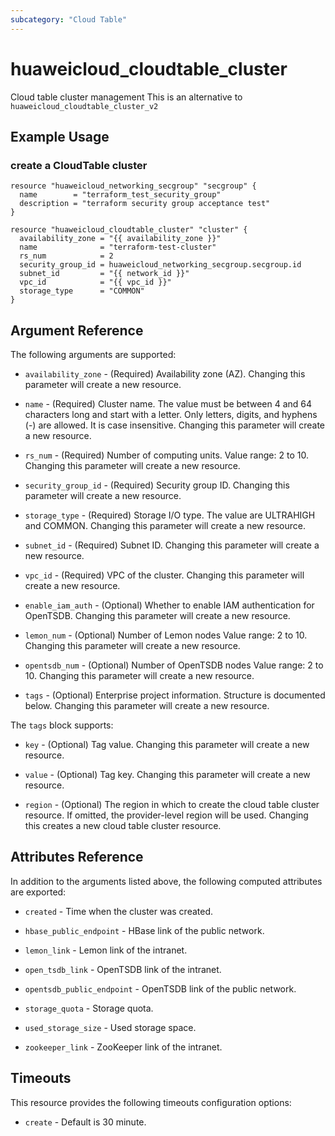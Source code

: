 ```yaml
---
subcategory: "Cloud Table"
---
```


# huaweicloud\_cloudtable\_cluster

Cloud table cluster management
This is an alternative to `huaweicloud_cloudtable_cluster_v2`

## Example Usage

### create a CloudTable cluster

```hcl
resource "huaweicloud_networking_secgroup" "secgroup" {
  name        = "terraform_test_security_group"
  description = "terraform security group acceptance test"
}

resource "huaweicloud_cloudtable_cluster" "cluster" {
  availability_zone = "{{ availability_zone }}"
  name              = "terraform-test-cluster"
  rs_num            = 2
  security_group_id = huaweicloud_networking_secgroup.secgroup.id
  subnet_id         = "{{ network_id }}"
  vpc_id            = "{{ vpc_id }}"
  storage_type      = "COMMON"
}
```

## Argument Reference

The following arguments are supported:

* `availability_zone` - (Required) Availability zone (AZ).  Changing this parameter will create a new resource.

* `name` - (Required) Cluster name. The value must be between 4 and 64 characters long and
  start with a letter. Only letters, digits, and hyphens (-) are
  allowed. It is case insensitive.  Changing this parameter will create a new resource.

* `rs_num` - (Required) Number of computing units. Value range: 2 to 10.  Changing this parameter will create a new resource.

* `security_group_id` - (Required) Security group ID.  Changing this parameter will create a new resource.

* `storage_type` - (Required) Storage I/O type. The value are ULTRAHIGH and COMMON.  Changing this parameter will create a new resource.

* `subnet_id` - (Required) Subnet ID.  Changing this parameter will create a new resource.

* `vpc_id` - (Required) VPC of the cluster.  Changing this parameter will create a new resource.

* `enable_iam_auth` - (Optional) Whether to enable IAM authentication for OpenTSDB.  Changing this parameter will create a new resource.

* `lemon_num` - (Optional) Number of Lemon nodes Value range: 2 to 10.  Changing this parameter will create a new resource.

* `opentsdb_num` - (Optional) Number of OpenTSDB nodes Value range: 2 to 10.  Changing this parameter will create a new resource.

* `tags` - (Optional) Enterprise project information. Structure is documented below. Changing this parameter will create a new resource.

The `tags` block supports:

* `key` - (Optional) Tag value.  Changing this parameter will create a new resource.

* `value` - (Optional) Tag key.  Changing this parameter will create a new resource.

* `region` - (Optional) The region in which to create the cloud table cluster resource. If omitted, the provider-level region will be used. Changing this creates a new cloud table cluster resource.

## Attributes Reference

In addition to the arguments listed above, the following computed attributes are exported:

* `created` - Time when the cluster was created.

* `hbase_public_endpoint` - HBase link of the public network.

* `lemon_link` - Lemon link of the intranet.

* `open_tsdb_link` - OpenTSDB link of the intranet.

* `opentsdb_public_endpoint` - OpenTSDB link of the public network.

* `storage_quota` - Storage quota.

* `used_storage_size` - Used storage space.

* `zookeeper_link` - ZooKeeper link of the intranet.

## Timeouts
This resource provides the following timeouts configuration options:
- `create` - Default is 30 minute.

